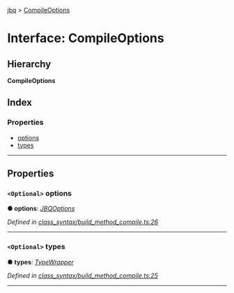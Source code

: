 [jbq](../README.md) > [CompileOptions](../interfaces/compileoptions.md)

# Interface: CompileOptions

## Hierarchy

**CompileOptions**

## Index

### Properties

* [options](compileoptions.md#options)
* [types](compileoptions.md#types)

---

## Properties

<a id="options"></a>

### `<Optional>` options

**● options**: *[JBQOptions](jbqoptions.md)*

*Defined in [class_syntax/build_method_compile.ts:26](https://github.com/krnik/vjs-validator/blob/15e769b/src/class_syntax/build_method_compile.ts#L26)*

___
<a id="types"></a>

### `<Optional>` types

**● types**: *[TypeWrapper](../classes/typewrapper.md)*

*Defined in [class_syntax/build_method_compile.ts:25](https://github.com/krnik/vjs-validator/blob/15e769b/src/class_syntax/build_method_compile.ts#L25)*

___

